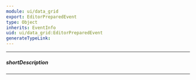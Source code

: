 ```yaml
---
module: ui/data_grid
export: EditorPreparedEvent
type: Object
inherits: EventInfo
uid: ui/data_grid:EditorPreparedEvent
generateTypeLink: 
---
```

---
##### shortDescription
<!-- Description goes here -->

---
<!-- Description goes here -->